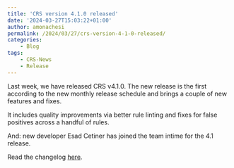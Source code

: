 ```yaml
---
title: 'CRS version 4.1.0 released'
date: '2024-03-27T15:03:22+01:00'
author: amonachesi
permalink: /2024/03/27/crs-version-4-1-0-released/
categories:
    - Blog
tags:
    - CRS-News
    - Release
---
```


Last week, we have released CRS v4.1.0. The new release is the first according to the new monthly release schedule and brings a couple of new features and fixes.

It includes quality improvements via better rule linting and fixes for false positives across a handful of rules.

And: new developer Esad Cetiner has joined the team intime for the 4.1 release.

Read the changelog [here](https://github.com/coreruleset/coreruleset/releases/tag/v4.1.0).
